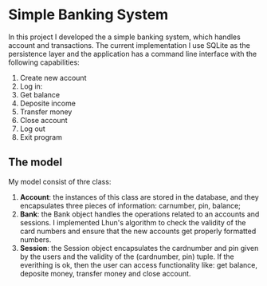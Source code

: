 # Simple Banking System

In this project I developed the a simple banking system, which handles account and transactions. The current implementation I use SQLite as the persistence layer and the application has a command line interface with the following capabilities:

1. Create new account
2. Log in:
3. Get balance
4. Deposite income
5. Transfer money
6. Close account
7. Log out
8. Exit program

## The model

My model consist of thre class:

1. **Account**: the instances of this class are stored in the database, and they encapsulates three pieces of information: carnumber, pin, balance;
2. **Bank**: the Bank object handles the operations related to an accounts and sessions. I implemented Lhun's algorithm to check the validity of the card numbers and ensure that the new accounts get properly formatted numbers.
3. **Session**: the Session object encapsulates the cardnumber and pin given by the users and the validity of the (cardnumber, pin) tuple. If the everithing is ok, then the user can access functionality like: get balance, deposite money, transfer money and close account. 
